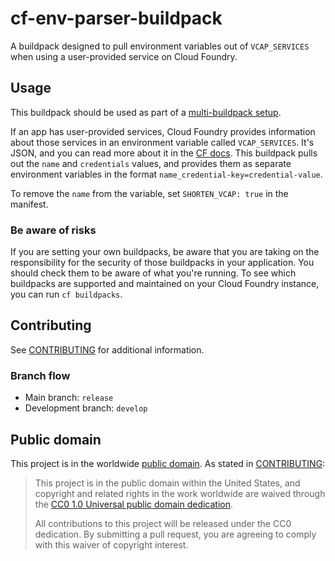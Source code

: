# cf-env-parser-buildpack

A buildpack designed to pull environment variables out of `VCAP_SERVICES` when using a user-provided service on Cloud Foundry.

## Usage

This buildpack should be used as part of a [multi-buildpack setup](https://github.com/ddollar/heroku-buildpack-multi).

If an app has user-provided services, Cloud Foundry provides information about those services in an environment variable called `VCAP_SERVICES`. It's JSON, and you can read more about it in the [CF docs](http://docs.cloudfoundry.org/devguide/deploy-apps/environment-variable.html#VCAP-SERVICES). This buildpack pulls out the `name` and `credentials` values, and provides them as separate environment variables in the format `name_credential-key=credential-value`.

To remove the `name` from the variable, set `SHORTEN_VCAP: true` in the manifest.

### Be aware of risks

If you are setting your own buildpacks, be aware that you are taking on the responsibility for the security of those buildpacks in your application. You should check them to be aware of what you're running. To see which buildpacks are supported and maintained on your Cloud Foundry instance, you can run `cf buildpacks`.

## Contributing

See [CONTRIBUTING](CONTRIBUTING.md) for additional information.

### Branch flow

- Main branch: `release`
- Development branch: `develop`

## Public domain

This project is in the worldwide [public domain](LICENSE.md). As stated in [CONTRIBUTING](CONTRIBUTING.md):

> This project is in the public domain within the United States, and copyright and related rights in the work worldwide are waived through the [CC0 1.0 Universal public domain dedication](https://creativecommons.org/publicdomain/zero/1.0/).
>
> All contributions to this project will be released under the CC0 dedication. By submitting a pull request, you are agreeing to comply with this waiver of copyright interest.
